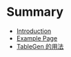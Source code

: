 # Summary

* [Introduction](README.md)
* [Example Page](Example_Page.md)
* [TableGen 的用法](TableGen.md)
